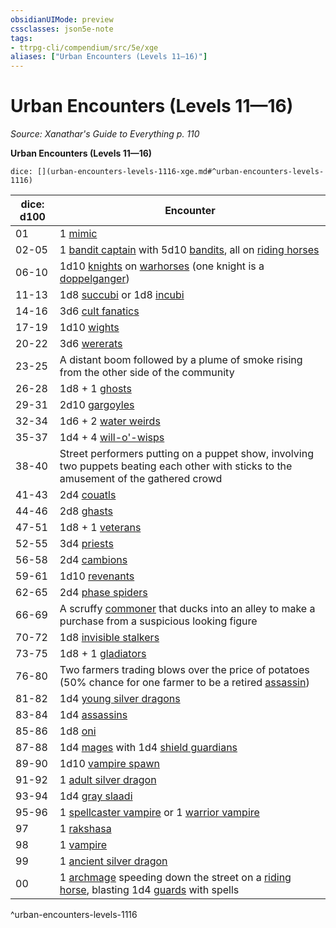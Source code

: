 ```yaml
---
obsidianUIMode: preview
cssclasses: json5e-note
tags:
- ttrpg-cli/compendium/src/5e/xge
aliases: ["Urban Encounters (Levels 11—16)"]
---
```

# Urban Encounters (Levels 11—16)
*Source: Xanathar's Guide to Everything p. 110* 

**Urban Encounters (Levels 11—16)**

`dice: [](urban-encounters-levels-1116-xge.md#^urban-encounters-levels-1116)`

| dice: d100 | Encounter |
|------------|-----------|
| 01 | 1 [mimic](3-Mechanics/CLI/bestiary/monstrosity/mimic.md) |
| 02-05 | 1 [bandit captain](3-Mechanics/CLI/bestiary/humanoid/bandit-captain.md) with 5d10 [bandits](3-Mechanics/CLI/bestiary/humanoid/bandit.md), all on [riding horses](3-Mechanics/CLI/bestiary/beast/riding-horse.md) |
| 06-10 | 1d10 [knights](3-Mechanics/CLI/bestiary/humanoid/knight.md) on [warhorses](3-Mechanics/CLI/bestiary/beast/warhorse.md) (one knight is a [doppelganger](3-Mechanics/CLI/bestiary/monstrosity/doppelganger.md)) |
| 11-13 | 1d8 [succubi](3-Mechanics/CLI/bestiary/fiend/succubus.md) or 1d8 [incubi](3-Mechanics/CLI/bestiary/fiend/incubus.md) |
| 14-16 | 3d6 [cult fanatics](3-Mechanics/CLI/bestiary/humanoid/cult-fanatic.md) |
| 17-19 | 1d10 [wights](3-Mechanics/CLI/bestiary/undead/wight.md) |
| 20-22 | 3d6 [wererats](3-Mechanics/CLI/bestiary/humanoid/wererat.md) |
| 23-25 | A distant boom followed by a plume of smoke rising from the other side of the community |
| 26-28 | 1d8 + 1 [ghosts](3-Mechanics/CLI/bestiary/undead/ghost.md) |
| 29-31 | 2d10 [gargoyles](3-Mechanics/CLI/bestiary/elemental/gargoyle.md) |
| 32-34 | 1d6 + 2 [water weirds](3-Mechanics/CLI/bestiary/elemental/water-weird.md) |
| 35-37 | 1d4 + 4 [will-o'-wisps](3-Mechanics/CLI/bestiary/undead/will-o-wisp.md) |
| 38-40 | Street performers putting on a puppet show, involving two puppets beating each other with sticks to the amusement of the gathered crowd |
| 41-43 | 2d4 [couatls](3-Mechanics/CLI/bestiary/celestial/couatl.md) |
| 44-46 | 2d8 [ghasts](3-Mechanics/CLI/bestiary/undead/ghast.md) |
| 47-51 | 1d8 + 1 [veterans](3-Mechanics/CLI/bestiary/humanoid/veteran.md) |
| 52-55 | 3d4 [priests](3-Mechanics/CLI/bestiary/humanoid/priest.md) |
| 56-58 | 2d4 [cambions](3-Mechanics/CLI/bestiary/fiend/cambion.md) |
| 59-61 | 1d10 [revenants](3-Mechanics/CLI/bestiary/undead/revenant.md) |
| 62-65 | 2d4 [phase spiders](3-Mechanics/CLI/bestiary/monstrosity/phase-spider.md) |
| 66-69 | A scruffy [commoner](3-Mechanics/CLI/bestiary/humanoid/commoner.md) that ducks into an alley to make a purchase from a suspicious looking figure |
| 70-72 | 1d8 [invisible stalkers](3-Mechanics/CLI/bestiary/elemental/invisible-stalker.md) |
| 73-75 | 1d8 + 1 [gladiators](3-Mechanics/CLI/bestiary/humanoid/gladiator.md) |
| 76-80 | Two farmers trading blows over the price of potatoes (50% chance for one farmer to be a retired [assassin](3-Mechanics/CLI/bestiary/humanoid/assassin.md)) |
| 81-82 | 1d4 [young silver dragons](3-Mechanics/CLI/bestiary/dragon/young-silver-dragon.md) |
| 83-84 | 1d4 [assassins](3-Mechanics/CLI/bestiary/humanoid/assassin.md) |
| 85-86 | 1d8 [oni](3-Mechanics/CLI/bestiary/giant/oni.md) |
| 87-88 | 1d4 [mages](3-Mechanics/CLI/bestiary/humanoid/mage.md) with 1d4 [shield guardians](3-Mechanics/CLI/bestiary/construct/shield-guardian.md) |
| 89-90 | 1d10 [vampire spawn](3-Mechanics/CLI/bestiary/undead/vampire-spawn.md) |
| 91-92 | 1 [adult silver dragon](3-Mechanics/CLI/bestiary/dragon/adult-silver-dragon.md) |
| 93-94 | 1d4 [gray slaadi](3-Mechanics/CLI/bestiary/aberration/gray-slaad.md) |
| 95-96 | 1 [spellcaster vampire](3-Mechanics/CLI/bestiary/undead/vampire-spellcaster.md) or 1 [warrior vampire](3-Mechanics/CLI/bestiary/undead/vampire-warrior.md) |
| 97 | 1 [rakshasa](3-Mechanics/CLI/bestiary/fiend/rakshasa.md) |
| 98 | 1 [vampire](3-Mechanics/CLI/bestiary/undead/vampire.md) |
| 99 | 1 [ancient silver dragon](3-Mechanics/CLI/bestiary/dragon/ancient-silver-dragon.md) |
| 00 | 1 [archmage](3-Mechanics/CLI/bestiary/humanoid/archmage.md) speeding down the street on a [riding horse](3-Mechanics/CLI/bestiary/beast/riding-horse.md), blasting 1d4 [guards](3-Mechanics/CLI/bestiary/humanoid/guard.md) with spells |
^urban-encounters-levels-1116